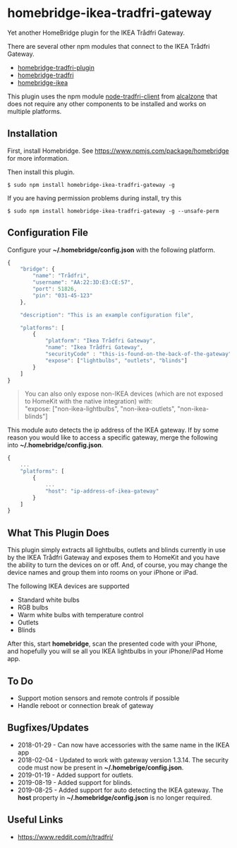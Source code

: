 # homebridge-ikea-tradfri-gateway

Yet another HomeBridge plugin for the IKEA Trådfri Gateway.

There are several other npm modules that connect to the IKEA Trådfri Gateway.

* [homebridge-tradfri-plugin](https://www.npmjs.com/package/homebridge-tradfri-plugin)
* [homebridge-tradfri](https://www.npmjs.com/package/homebridge-tradfri)
* [homebridge-ikea](https://www.npmjs.com/package/homebridge-ikea)

This plugin uses the npm module
[node-tradfri-client](https://www.npmjs.com/package/node-tradfri-client)
from
[alcalzone](https://www.npmjs.com/~alcalzone)
that does not require any other components to be installed and works on multiple
platforms.

## Installation

First, install Homebridge. See https://www.npmjs.com/package/homebridge
for more information.

Then install this plugin.

    $ sudo npm install homebridge-ikea-tradfri-gateway -g

If you are having permission problems during install, try this

    $ sudo npm install homebridge-ikea-tradfri-gateway -g --unsafe-perm

## Configuration File

Configure your **~/.homebridge/config.json** with the following platform.

```javascript
{
    "bridge": {
        "name": "Trådfri",
        "username": "AA:22:3D:E3:CE:57",
        "port": 51826,
        "pin": "031-45-123"
    },

    "description": "This is an example configuration file",

    "platforms": [
        {
            "platform": "Ikea Trådfri Gateway",
            "name": "Ikea Trådfri Gateway",
            "securityCode" : "this-is-found-on-the-back-of-the-gateway",
            "expose": ["lightbulbs", "outlets", "blinds"]
        }
    ]
}

```
> You can also only expose non-IKEA devices (which are not exposed to HomeKit with the native integration) with:  
> "expose: ["non-ikea-lightbulbs", "non-ikea-outlets", "non-ikea-blinds"]

This module auto detects the ip address of the IKEA gateway. If by
some reason you would like to access a specific gateway, merge the following into 
**~/.homebridge/config.json**.


```javascript
{
    ...
    "platforms": [
        {
            ...
            "host": "ip-address-of-ikea-gateway"
        }
    ]
}

```


## What This Plugin Does

This plugin simply extracts all lightbulbs, outlets and blinds currently in use by the IKEA Trådfri
Gateway and exposes them to HomeKit and you have the ability to turn the
devices on or off. And, of course, you may change the device names and
group them into rooms on your iPhone or iPad.



The following IKEA devices are supported

- Standard white bulbs
- RGB bulbs
- Warm white bulbs with temperature control
- Outlets
- Blinds

After this, start **homebridge**, scan the presented code with your iPhone, and hopefully
you will se all you IKEA lightbulbs in your iPhone/iPad Home app.

## To Do

* Support motion sensors and remote controls if possible
* Handle reboot or connection break of gateway

## Bugfixes/Updates

* 2018-01-29 - Can now have accessories with the same name in the IKEA app
* 2018-02-04 - Updated to work with gateway version 1.3.14.
               The security code must now be present in **~/.homebrige/config.json**.
* 2019-01-19 - Added support for outlets.
* 2019-08-19 - Added support for blinds.
* 2019-08-25 - Added support for auto detecting the IKEA gateway. 
               The **host** property in **~/.homebridge/config.json** is no longer required.

## Useful Links

* https://www.reddit.com/r/tradfri/
